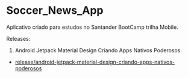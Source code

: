# Soccer_News_App
Aplicativo criado para estudos no Santander BootCamp trilha Mobile.

Releases:

1. Android Jetpack Material Design Criando Apps Nativos Poderosos.
  - [release/android-jetpack-material-design-criando-apps-nativos-poderosos](https://github.com/PlacideBoy/Soccer_News_App/tree/release/android-jetpack-material-design-criando-apps-nativos-poderosos)
